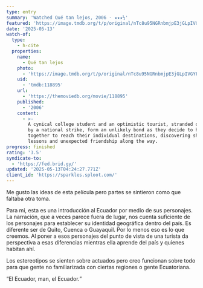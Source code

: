 ```yaml
---
type: entry
summary: 'Watched Qué tan lejos, 2006 - ★★★½'
featured: 'https://image.tmdb.org/t/p/original/nTc8u95NGRnbmjpE3jGLpIVGYFa.jpg'
date: '2025-05-13'
watch-of:
  type:
    - h-cite
  properties:
    name:
      - Qué tan lejos
    photo:
      - 'https://image.tmdb.org/t/p/original/nTc8u95NGRnbmjpE3jGLpIVGYFa.jpg'
    uid:
      - 'tmdb:118895'
    url:
      - 'https://themoviedb.org/movie/118895'
    published:
      - '2006'
    content:
      - >-
        A cynical college student and an optimistic tourist, stranded on a bus
        by a national strike, form an unlikely bond as they decide to hitchhike
        together to reach their individual destinations, discovering shared
        lessons and unexpected friendship along the way.
progress: finished
rating: '3.5'
syndicate-to:
  - 'https://fed.brid.gy/'
updated: '2025-05-13T04:24:27.771Z'
client_id: 'https://sparkles.sploot.com/'
---
```

Me gusto las ideas de esta película pero partes se sintieron como que faltaba otra toma.

Para mi, esta es una introducción al Ecuador por medio de sus personajes. La narración, que a veces parece fuera de lugar, nos cuenta suficiente de los personajes para establecer su identidad geográfica dentro del país. Es diferente ser de Quito, Cuenca o Guayaquil. Por lo menos eso es lo que creemos. Al poner a esos personajes del punto de vista de una turista da perspectiva a esas diferencias mientras ella aprende del país y quienes habitan ahí.

Los estereotipos se sienten sobre actuados pero creo funcionan sobre todo para que gente no familiarizada con ciertas regiones o gente Ecuatoriana.

<q>El Ecuador, man, el Ecuador.</q>
